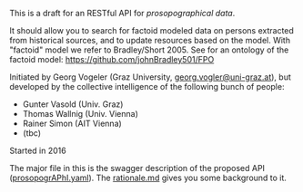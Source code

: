 This is a draft for an RESTful API for *prosopographical data*.

It should allow you to search for factoid modeled data on persons extracted from historical sources, and to update resources based on the model.
With "factoid" model we refer to Bradley/Short 2005.
See for an ontology of the factoid model: https://github.com/johnBradley501/FPO

Initiated by Georg Vogeler (Graz University, georg.vogler@uni-graz.at), but developed by the collective intelligence of the following bunch of people:
* Gunter Vasold (Univ. Graz)
* Thomas Wallnig (Univ. Vienna)
* Rainer Simon (AIT Vienna)
* (tbc)

Started in 2016

The major file in this is the swagger description of the proposed API ([prosopogrAPhI.yaml](https://github.com/GVogeler/prosopogrAPhI/blob/master/prosoprAPhI.yaml)). The [rationale.md](rationale.md) gives you some background to it.
